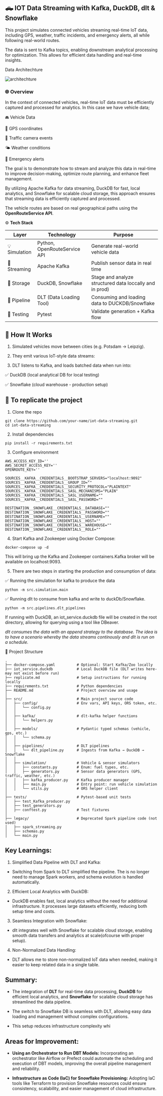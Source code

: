## 🛻 IOT Data Streaming with Kafka, DuckDB, dlt & Snowflake
This project simulates connected vehicles streaming real-time IoT data, including GPS, weather, traffic incidents, and emergency alerts, all while following real-world routes. 

The data is sent to Kafka topics, enabling downstream analytical processing for optimization. This allows for efficient data handling and real-time insights.

Data Architechture

![architechture](https://github.com/Konzisam/IOT-Data-Streaming/blob/master/assets/architechture.png?raw=true)


### 🌐 Overview
In the context of connected vehicles, real-time IoT data must be efficiently captured and processed for analytics. In this case we have vehicle data;

🚘 Vehicle Data

📍 GPS coordinates

🚦 Traffic camera events

🌤️ Weather conditions

🚨 Emergency alerts

 The goal is to demonstrate how to stream and analyze this data in real-time to improve decision-making, optimize route planning, and enhance fleet management.

By utilizing Apache Kafka for data streaming, DuckDB for fast, local analytics, and Snowflake for scalable cloud storage, this approach ensures that streaming data is efficiently captured and processed.

The vehicle routes are based on real geographical paths using the **OpenRouteService API**.

⚙️ **Tech Stack**

| Layer       | Technology                   | Purpose                                                 |
|-------------|------------------------------|---------------------------------------------------------|
| 💡 Simulation | Python, OpenRouteService API | Generate real-world vehicle data                        |
| 📡 Streaming  | Apache Kafka                 | Publish sensor data in real time                        |
| 🧠 Storage    | DuckDB, Snowflake            | Stage and analyze structured data loccally and in prod) |
| 🔁 Pipeline   | DLT (Data Loading Tool)      | Consuming and loading data to DUCKDB/Snowflake          |
| 🧪 Testing    | Pytest                       | Validate generation + Kafka flow                        |


## 🧭 How It Works
1. Simulated vehicles move between cities (e.g. Potsdam → Leipzig).

2. They emit various IoT-style data streams:

3. DLT listens to Kafka, and loads batched data when run into:

✅ DuckDB (local analytical DB for local testing)

✅ Snowflake (cloud warehouse - production setup)

## 🚀 To replicate the project
1. Clone the repo
```
git clone https://github.com/your-name/iot-data-streaming.git
cd iot-data-streaming
```
2. Install dependencies
```
pip install -r requirements.txt
```
3. Configure environment
```
AWS_ACCESS_KEY_ID=''
AWS_SECRET_ACCESS_KEY=''
OPENROUTE_KEY=''

SOURCES__KAFKA__CREDENTIALS__BOOTSTRAP_SERVERS="localhost:9092"
SOURCES__KAFKA__CREDENTIALS__GROUP_ID=""
SOURCES__KAFKA__CREDENTIALS__SECURITY_PROTOCOL="PLAINTEXT"
SOURCES__KAFKA__CREDENTIALS__SASL_MECHANISMS="PLAIN"
SOURCES__KAFKA__CREDENTIALS__SASL_USERNAME=""
SOURCES__KAFKA__CREDENTIALS__SASL_PASSWORD=""

DESTINATION__SNOWFLAKE__CREDENTIALS__DATABASE=""
DESTINATION__SNOWFLAKE__CREDENTIALS__PASSWORD=""
DESTINATION__SNOWFLAKE__CREDENTIALS__USERNAME=""
DESTINATION__SNOWFLAKE__CREDENTIALS__HOST=""
DESTINATION__SNOWFLAKE__CREDENTIALS__WAREHOUSE=""
DESTINATION__SNOWFLAKE__CREDENTIALS__ROLE=""
```

4. Start Kafka and Zookeeper using Docker Compose:
```
docker-compose up -d
```
This will bring up the Kafka and Zookeeper containers.Kafka broker will be available on localhost:9093.

5. There are two steps in starting the production and consumption of data:

✅ Running the simulation for kafka to produce the data

```python -m src.simulation.main```

✅ Running dlt to consume from kafka and write to duckDb/Snowflake. 

```python -m src.pipelines.dlt_pipelines```

If  running with DuckDB, an iot_service.duckdb file will be created in the root directory, allowing for querying using a tool like DBeaver.

_dlt consumes the data with an append strategy to the database. The idea is to have a scenario whereby the data streams continously and dlt is run on a schedule._

📁 Project Structure
```
.
├── docker-compose.yaml          # Optional: Start Kafka/Zoo locally
├── iot_service.duckdb           # Local DuckDB file (DLT writes here- may not exist before run)
├── replicate.md                 # Setup instructions for running locally
├── requirements.txt             # Python dependencies
├── README.md                    # Project overview and usage
│
├── src/                         # Main project source code
│   ├── config/                  # Env vars, API keys, ORS token, etc.
│   │   └── config.py
│   │
│   ├── kafka/                   # dlt-kafka helper functions
│   │   └── helpers.py
│   │
│   ├── models/                  # Pydantic typed schemas (vehicle, gps, etc.)
│   │   └── schema.py
│   │
│   ├── pipelines/               # DLT pipelines
│   │   └── dlt_pipeline.py      # Ingests from Kafka → DuckDB → Snowflake
│   │
│   ├── simulation/              # Vehicle & sensor simulators
│   │   ├── constants.py         # Enum: fuel types, etc.
│   │   ├── generators.py        # Sensor data generators (GPS, traffic, weather, etc.)
│   │   ├── kafka_producer.py    # Kafka producer manager
│   │   ├── main.py              # Entry point: run vehicle simulation
│   │   └── utils.py             # ORS helper client
│
├── tests/                       # Pytest-based unit tests
│   ├── test_Kafka_producer.py
│   ├── test_generators.py
│   ├── conftest.py              # Test fixtures
│
├── legacy/                      # Deprecated Spark pipeline code (not used) 
│   ├── spark_streaming.py       
│   ├── schemas.py
│   └── main.py

```
## Key Learnings:
1. Simplified Data Pipeline with DLT and Kafka:

- Switching from Spark to DLT simplified the pipeline. The is no longer need to manage Spark workers, and schema evolution is handled automatically.

2. Efficient Local Analytics with DuckDB:

-  DuckDB enables fast, local analytics without the need for additional infrastructure. It processes large datasets efficiently, reducing both setup time and costs.

3. Seamless Integration with Snowflake:

- dlt integrates well with Snowflake for scalable cloud storage, enabling smooth data transfers and analytics at scale(ofcourse with proper setup).

4. Non-Normalized Data Handling:

- DLT allows me to store non-normalized IoT data when needed, making it easier to keep related data in a single table.


## Summary:
- The integration of **DLT** for real-time data processing, **DuckDB** for efficient local analytics, and **Snowflake** for scalable cloud storage has streamlined the data pipeline. 

- The switch to Snowflake DB is seamless with DLT, allowing easy data loading and management without complex configurations. 

- This setup reduces infrastructure complexity whi

## Areas for Improvement:
- **Using an Orchestrator to Run DBT Models:** Incorporating an orchestrator like Airflow or Prefect could automate the scheduling and execution of DBT models, improving the overall pipeline management and reliability.

- **Infrastructure as Code (IaC) for Snowflake Provisioning:** Adopting IaC tools like Terraform to provision Snowflake resources could ensure consistency, scalability, and easier management of cloud infrastructure.